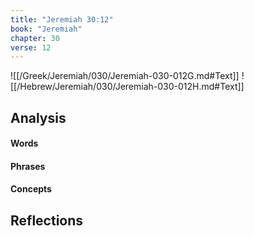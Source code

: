```yaml
---
title: "Jeremiah 30:12"
book: "Jeremiah"
chapter: 30
verse: 12
---
```

![[/Greek/Jeremiah/030/Jeremiah-030-012G.md#Text]]
![[/Hebrew/Jeremiah/030/Jeremiah-030-012H.md#Text]]

## Analysis

#### Words

#### Phrases

#### Concepts

## Reflections
